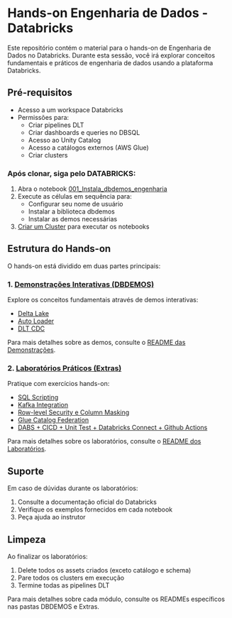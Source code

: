 # Hands-on Engenharia de Dados - Databricks

Este repositório contém o material para o hands-on de Engenharia de Dados no Databricks. Durante esta sessão, você irá explorar conceitos fundamentais e práticos de engenharia de dados usando a plataforma Databricks.

## Pré-requisitos

- Acesso a um workspace Databricks
- Permissões para:
  - Criar pipelines DLT
  - Criar dashboards e queries no DBSQL
  - Acesso ao Unity Catalog
  - Acesso a catálogos externos (AWS Glue)
  - Criar clusters

### Após clonar, siga pelo DATABRICKS:
1. Abra o notebook <a href="$./DBDEMOS/001_Instala_dbdemos_engenharia">001_Instala_dbdemos_engenharia</a>
2. Execute as células em sequência para:
   - Configurar seu nome de usuário
   - Instalar a biblioteca dbdemos
   - Instalar as demos necessárias
3. <a href="$./Guias_UI/cluster.md">Criar um Cluster</a> para executar os notebooks

## Estrutura do Hands-on

O hands-on está dividido em duas partes principais:

### 1. <a href="$./DBDEMOS/README.md">Demonstrações Interativas (DBDEMOS)</a>
Explore os conceitos fundamentais através de demos interativas:
- <a href="$./DBDEMOS/README_Delta_Lake.md">Delta Lake</a>
- <a href="$./DBDEMOS/README_Auto_Loader.md">Auto Loader</a>
- <a href="$./DBDEMOS/README_DLT_CDC.md">DLT CDC</a>

Para mais detalhes sobre as demos, consulte o <a href="$./DBDEMOS/README.md">README das Demonstrações</a>.

### 2. <a href="$./Extras/README.md">Laboratórios Práticos (Extras)</a>
Pratique com exercícios hands-on:
- <a href="$./Extras/README_SQL_Scripting.md">SQL Scripting</a>
- <a href="$./Extras/README_Kafka.md">Kafka Integration</a>
- <a href="$./Extras/README_RLS_CM.md">Row-level Security e Column Masking</a>
- <a href="$./Extras/README_Glue.md">Glue Catalog Federation</a>
- <a href="$./Extras/README_CICD.md">DABS + CICD + Unit Test + Databricks Connect + Github Actions</a>

Para mais detalhes sobre os laboratórios, consulte o <a href="$./Extras/README.md">README dos Laboratórios</a>.

## Suporte

Em caso de dúvidas durante os laboratórios:
1. Consulte a documentação oficial do Databricks
2. Verifique os exemplos fornecidos em cada notebook
3. Peça ajuda ao instrutor

## Limpeza

Ao finalizar os laboratórios:
1. Delete todos os assets criados (exceto catálogo e schema)
2. Pare todos os clusters em execução
3. Termine todas as pipelines DLT

Para mais detalhes sobre cada módulo, consulte os READMEs específicos nas pastas DBDEMOS e Extras.


